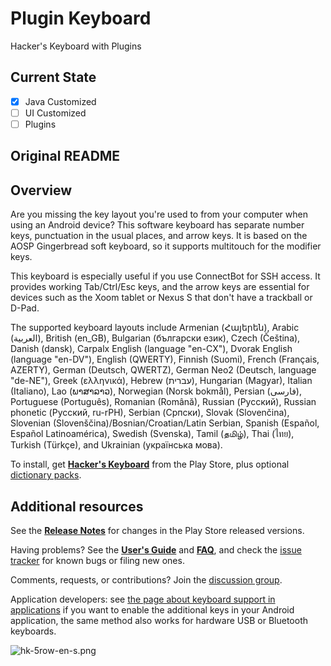 # Plugin Keyboard
Hacker's Keyboard with Plugins
## Current State
- [X] Java Customized
- [ ] UI Customized
- [ ] Plugins
## Original README
## Overview ##

Are you missing the key layout you're used to from your computer when using an Android device? This software keyboard has separate number keys, punctuation in the usual places, and arrow keys. It is based on the AOSP Gingerbread soft keyboard, so it supports multitouch for the modifier keys.

This keyboard is especially useful if you use ConnectBot for SSH access. It provides working Tab/Ctrl/Esc keys, and the arrow keys are essential for devices such as the Xoom tablet or Nexus S that don't have a trackball or D-Pad.

The supported keyboard layouts include Armenian (Հայերեն), Arabic (العربية),
British (en\_GB), Bulgarian (български език), Czech (Čeština), Danish (dansk),
Carpalx English (language "en-CX"), Dvorak English (language "en-DV"), English
(QWERTY), Finnish (Suomi), French (Français, AZERTY), German (Deutsch, QWERTZ),
German Neo2 (Deutsch, language "de-NE"),
Greek (ελληνικά), Hebrew (עברית), Hungarian (Magyar), Italian (Italiano), Lao
(ພາສາລາວ), Norwegian (Norsk bokmål), Persian (فارسی), Portuguese (Português),
Romanian (Română), Russian (Русский), Russian phonetic (Русский, ru-rPH),
Serbian (Српски), Slovak (Slovenčina), Slovenian
(Slovenščina)/Bosnian/Croatian/Latin Serbian, Spanish (Español, Español
Latinoamérica), Swedish (Svenska), Tamil (தமிழ்), Thai (ไทย), Turkish (Türkçe),
and Ukrainian (українська мова).

To install, get **[Hacker's
Keyboard](https://play.google.com/store/apps/details?id=org.pocketworkstation.pckeyboard)**
from the Play Store, plus optional [dictionary
packs](https://play.google.com/store/apps/developer?id=Klaus+Weidner).

## Additional resources ##

See the **[Release Notes](https://github.com/klausw/hackerskeyboard/wiki/ReleaseNotes)** for changes in the Play Store released versions.

Having problems? See the **[User's Guide](https://github.com/klausw/hackerskeyboard/wiki/UsersGuide)** and **[FAQ](https://github.com/klausw/hackerskeyboard/wiki/FrequentlyAskedQuestions)**, and check the [issue tracker](https://github.com/klausw/hackerskeyboard/issues) for known bugs or filing new ones.

Comments, requests, or contributions? Join the [discussion group](http://groups.google.com/group/hackerskeyboard/).

Application developers: see [the page about keyboard support in applications](https://github.com/klausw/hackerskeyboard/wiki/KeyboardSupportInApplications) if you want to enable the additional keys in your Android application, the same method also works for hardware USB or Bluetooth keyboards.

![hk-5row-en-s.png](hk-5row-en-s.png)

